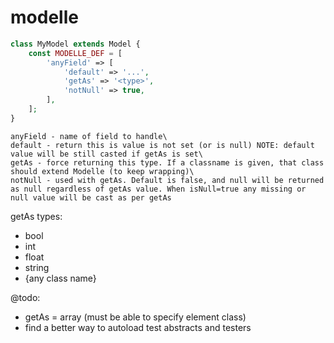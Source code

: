 # modelle

```php
class MyModel extends Model {
    const MODELLE_DEF = [
        'anyField' => [
            'default' => '...',
            'getAs' => '<type>',
            'notNull' => true,	
        ],
    ];
}
```

```
anyField - name of field to handle\
default - return this is value is not set (or is null) NOTE: default value will be still casted if getAs is set\
getAs - force returning this type. If a classname is given, that class should extend Modelle (to keep wrapping)\
notNull - used with getAs. Default is false, and null will be returned as null regardless of getAs value. When isNull=true any missing or null value will be cast as per getAs
```

getAs types:
- bool
- int
- float
- string
- {any class name}


@todo:
- getAs = array (must be able to specify element class)
- find a better way to autoload test abstracts and testers
